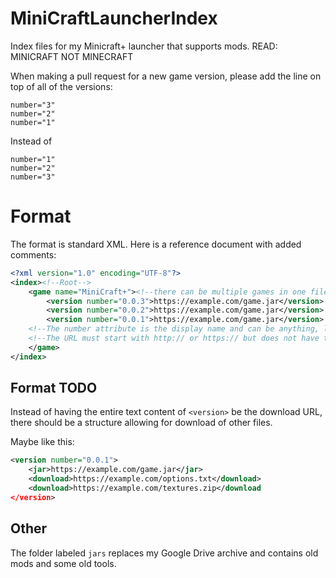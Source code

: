 # MiniCraftLauncherIndex
Index files for my Minicraft+ launcher that supports mods. READ: MINICRAFT NOT MINECRAFT

When making a pull request for a new game version, please add the line on top of all of the versions:
```
number="3"
number="2"
number="1"
```

Instead of
```
number="1"
number="2"
number="3"
```

# Format
The format is standard XML. Here is a reference document with added comments:
```XML
<?xml version="1.0" encoding="UTF-8"?>
<index><!--Root-->
	<game name="MiniCraft+"><!--there can be multiple games in one file, right now the launcher doesn't separate these well-->
		<version number="0.0.3">https://example.com/game.jar</version>
		<version number="0.0.2">https://example.com/game.jar</version>
		<version number="0.0.1">https://example.com/game.jar</version>
    <!--The number attribute is the display name and can be anything, letters, numbers or both.-->
    <!--The URL must start with http:// or https:// but does not have to end with ".jar" as long as the link directly downloads the jar (so no url shorteners)-->
	</game>
</index>
```
## Format TODO
Instead of having the entire text content of `<version>` be the download URL, there should be a structure allowing for download of other files.

Maybe like this:
```XML
<version number="0.0.1">
	<jar>https://example.com/game.jar</jar>
	<download>https://example.com/options.txt</download>
	<download>https://example.com/textures.zip</download
</version>
```
## Other
The folder labeled `jars` replaces my Google Drive archive and contains old mods and some old tools.
